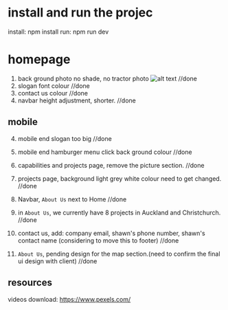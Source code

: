 # install and run the projec

install: npm install
run: npm run dev

# homepage

1. back ground photo no shade, no tractor photo
   ![alt text](image.png) //done
2. slogan font colour //done
3. contact us colour //done
4. navbar height adjustment, shorter. //done

## mobile

4. mobile end slogan too big //done
5. mobile end hamburger menu click back ground colour //done
6. capabilities and projects page, remove the picture section. //done
7. projects page, background light grey white colour need to get changed. //done
8. Navbar, `About Us` next to Home //done
9. in `About Us`, we currently have 8 projects in Auckland and Christchurch. //done
10. contact us, add: company email, shawn's phone number, shawn's contact name (considering to move this to footer) //done

11. `About Us`, pending design for the map section.(need to confirm the final ui design with client) //done


## resources
videos download: https://www.pexels.com/


